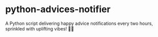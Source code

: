 # python-advices-notifier
 A Python script delivering happy advice notifications every two hours, sprinkled with uplifting vibes! 🌟😊
